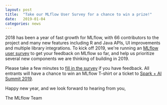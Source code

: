 ```yaml
---
layout: post
title:  "Take our MLflow User Survey for a chance to win a prize!"
date:   2019-01-04
categories: news
---
```


2018 has been a year of fast growth for MLflow, with 66 contributors to the project and many new features including R and Java APIs, UI improvements and multiple library integrations.
To kick off 2019, we're running an [MLflow user survey](https://goo.gl/forms/bFbIiCSIoLir44rD2) to get your feedback on MLflow so far, and help us prioritize several new components we are thinking of building in 2019.

Please take a few minutes to [fill in the survey](https://goo.gl/forms/bFbIiCSIoLir44rD2) if you have feedback.
All entrants will have a chance to win an MLflow T-shirt or a ticket to [Spark + AI Summit 2019](https://databricks.com/sparkaisummit).

Happy new year, and we look forward to hearing from you,

The MLflow Team
